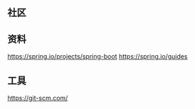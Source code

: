 ## 社区
## 资料
https://spring.io/projects/spring-boot
https://spring.io/guides
## 工具
https://git-scm.com/